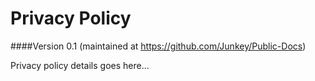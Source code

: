 # Privacy Policy

####Version 0.1 
(maintained at <https://github.com/Junkey/Public-Docs>)

Privacy policy details goes here...
